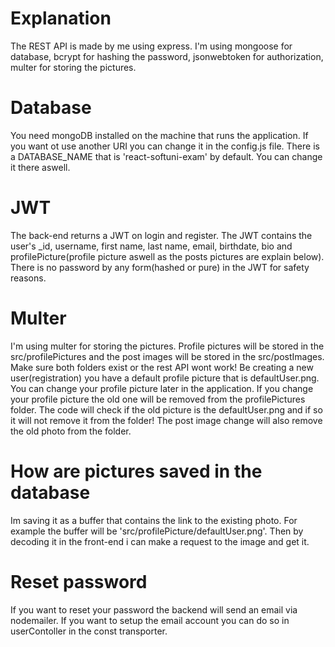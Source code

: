 # Explanation
The REST API is made by me using express. I'm using mongoose for database, bcrypt for hashing the password, jsonwebtoken for authorization, multer for storing the pictures.

# Database
You need mongoDB installed on the machine that runs the application. If you want ot use another URI you can change it in the config.js file. There is a DATABASE_NAME that is 'react-softuni-exam' by default. You can change it there aswell.

# JWT
The back-end returns a JWT on login and register. The JWT contains the user's _id, username, first name, last name, email, birthdate, bio and profilePicture(profile picture aswell as the posts pictures are explain below). There is no password by any form(hashed or pure) in the JWT for safety reasons.

# Multer
I'm using multer for storing the pictures. Profile pictures will be stored in the src/profilePictures and the post images will be stored in the src/postImages. Make sure both folders exist or the rest API wont work! Be creating a new user(registration) you have a default profile picture that is defaultUser.png. You can change your profile picture later in the application. If you change your profile picture the old one will be removed from the profilePictures folder. The code will check if the old picture is the defaultUser.png and if so it will not remove it from the folder! The post image change will also remove the old photo from the folder.

# How are pictures saved in the database
Im saving it as a buffer that contains the link to the existing photo. For example the buffer will be 'src/profilePicture/defaultUser.png'. Then by decoding it in the front-end i can make a request to the image and get it.

# Reset password
If you want to reset your password the backend will send an email via nodemailer. If you want to setup the email account you can do so in userContoller in the const transporter.